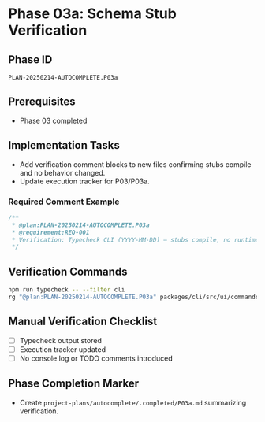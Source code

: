 # Phase 03a: Schema Stub Verification

## Phase ID
`PLAN-20250214-AUTOCOMPLETE.P03a`

## Prerequisites
- Phase 03 completed

## Implementation Tasks
- Add verification comment blocks to new files confirming stubs compile and no behavior changed.
- Update execution tracker for P03/P03a.

### Required Comment Example
```typescript
/**
 * @plan:PLAN-20250214-AUTOCOMPLETE.P03a
 * @requirement:REQ-001
 * Verification: Typecheck CLI (YYYY-MM-DD) – stubs compile, no runtime usage yet.
 */
```

## Verification Commands

```bash
npm run typecheck -- --filter cli
rg "@plan:PLAN-20250214-AUTOCOMPLETE.P03a" packages/cli/src/ui/commands/schema
```

## Manual Verification Checklist
- [ ] Typecheck output stored
- [ ] Execution tracker updated
- [ ] No console.log or TODO comments introduced

## Phase Completion Marker
- Create `project-plans/autocomplete/.completed/P03a.md` summarizing verification.
